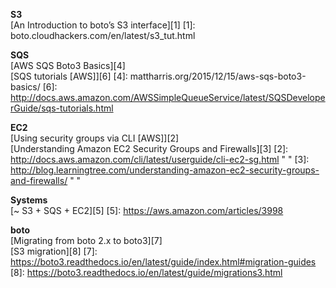 **S3**  
[An Introduction to boto’s S3 interface][1]
[1]: boto.cloudhackers.com/en/latest/s3_tut.html

**SQS**  
[AWS SQS Boto3 Basics][4]  
[SQS tutorials [AWS]][6]
[4]: mattharris.org/2015/12/15/aws-sqs-boto3-basics/
[6]: http://docs.aws.amazon.com/AWSSimpleQueueService/latest/SQSDeveloperGuide/sqs-tutorials.html

**EC2**  
[Using security groups via CLI [AWS]][2]  
[Understanding Amazon EC2 Security Groups and Firewalls][3]
[2]: http://docs.aws.amazon.com/cli/latest/userguide/cli-ec2-sg.html " "
[3]: http://blog.learningtree.com/understanding-amazon-ec2-security-groups-and-firewalls/ " "

**Systems**  
[~ S3 + SQS + EC2][5]
[5]: https://aws.amazon.com/articles/3998

**boto**  
[Migrating from boto 2.x to boto3][7]  
[S3 migration][8]
[7]: https://boto3.readthedocs.io/en/latest/guide/index.html#migration-guides
[8]: https://boto3.readthedocs.io/en/latest/guide/migrations3.html
